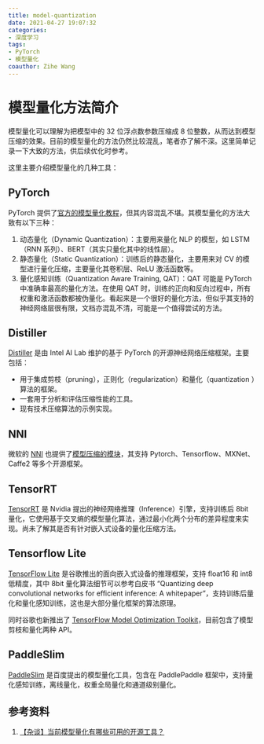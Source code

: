 ```yaml
---
title: model-quantization
date: 2021-04-27 19:07:32
categories:
- 深度学习
tags:
- PyTorch
- 模型量化
coauthor: Zihe Wang
---
```


# 模型量化方法简介

模型量化可以理解为把模型中的 32 位浮点数参数压缩成 8 位整数，从而达到模型压缩的效果。目前的模型量化的方法仍然比较混乱，笔者亦了解不深。这里简单记录一下大致的方法，供后续优化时参考。

这里主要介绍模型量化的几种工具：

## PyTorch

PyTorch 提供了[官方的模型量化教程](https://pytorch.org/docs/stable/quantization.html)，但其内容混乱不堪。其模型量化的方法大致有以下三种：

1. 动态量化（Dynamic Quantization）：主要用来量化 NLP 的模型，如 LSTM（RNN 系列）、BERT（其实只量化其中的线性层）。
2. 静态量化（Static Quantization）：训练后的静态量化，主要用来对 CV 的模型进行量化压缩，主要量化其卷积层、ReLU 激活函数等。
3. 量化感知训练（Quantization Aware Training, QAT）：QAT 可能是 PyTorch 中准确率最高的量化方法。在使用 QAT 时，训练的正向和反向过程中，所有权重和激活函数都被伪量化。看起来是一个很好的量化方法，但似乎其支持的神经网络层很有限，文档亦混乱不清，可能是一个值得尝试的方法。

## Distiller

[Distiller](https://github.com/IntelLabs/distiller) 是由 Intel AI Lab 维护的基于 PyTorch 的开源神经网络压缩框架。主要包括：

- 用于集成剪枝（pruning），正则化（regularization）和量化（quantization ）算法的框架。
- 一套用于分析和评估压缩性能的工具。
- 现有技术压缩算法的示例实现。

## NNI

微软的 [NNI](https://github.com/microsoft/nni) 也提供了[模型压缩的模块](https://nni.readthedocs.io/zh/latest/model_compression.html)，其支持 Pytorch、Tensorflow、MXNet、Caffe2 等多个开源框架。

## TensorRT

[TensorRT](https://github.com/NVIDIA/TensorRT) 是 Nvidia 提出的神经网络推理（Inference）引擎，支持训练后 8bit 量化，它使用基于交叉熵的模型量化算法，通过最小化两个分布的差异程度来实现。尚未了解其是否有针对嵌入式设备的量化压缩方法。

## Tensorflow Lite

[TensorFlow Lite](https://www.tensorflow.org/lite/) 是谷歌推出的面向嵌入式设备的推理框架，支持 float16 和 int8 低精度，其中 8bit 量化算法细节可以参考白皮书 “Quantizing deep convolutional networks for efficient inference: A whitepaper”，支持训练后量化和量化感知训练，这也是大部分量化框架的算法原理。

同时谷歌也新推出了 [TensorFlow Model Optimization Toolkit](https://github.com/tensorflow/model-optimization)，目前包含了模型剪枝和量化两种 API。

## PaddleSlim

[PaddleSlim](https://github.com/PaddlePaddle/PaddleSlim) 是百度提出的模型量化工具，包含在 PaddlePaddle 框架中，支持量化感知训练，离线量化，权重全局量化和通道级别量化。

## 参考资料

1. [【杂谈】当前模型量化有哪些可用的开源工具？](https://zhuanlan.zhihu.com/p/98048208)

